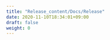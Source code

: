 ```yaml
---
title: "Release_content/Docs/Release"
date: 2020-11-10T18:34:01+09:00
draft: false
weight: 0
---
```


